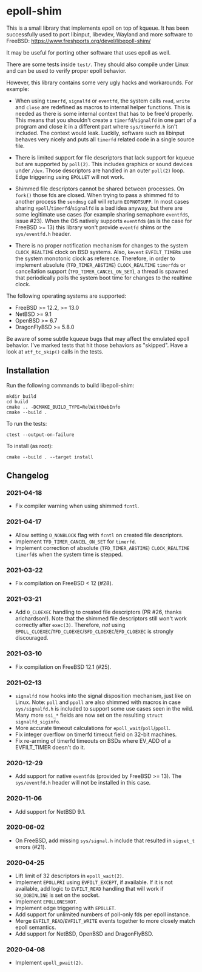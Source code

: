 # epoll-shim

This is a small library that implements epoll on top of kqueue.
It has been successfully used to port libinput, libevdev, Wayland and more
software to FreeBSD: <https://www.freshports.org/devel/libepoll-shim/>

It may be useful for porting other software that uses epoll as well.

There are some tests inside `test/`. They should also compile under Linux and
can be used to verify proper epoll behavior.

However, this library contains some very ugly hacks and workarounds. For
example:

- When using `timerfd`, `signalfd` or `eventfd`, the system calls `read`,
  `write` and `close` are redefined as macros to internal helper functions.
  This is needed as there is some internal context that has to be free'd
  properly. This means that you shouldn't create a `timerfd`/`signalfd` in
  one part of a program and close it in a different part where
  `sys/timerfd.h` isn't included. The context would leak. Luckily, software
  such as libinput behaves very nicely and puts all `timerfd` related code in
  a single source file.

- There is limited support for file descriptors that lack support for
  kqueue but are supported by `poll(2)`. This includes graphics or sound
  devices under `/dev`. Those descriptors are handled in an outer `poll(2)`
  loop. Edge triggering using `EPOLLET` will not work.

- Shimmed file descriptors cannot be shared between processes. On `fork()`
  those fds are closed. When trying to pass a shimmed fd to another process the
  `sendmsg` call will return `EOPNOTSUPP`. In most cases sharing
  `epoll`/`timerfd`/`signalfd` is a bad idea anyway, but there are some
  legitimate use cases (for example sharing semaphore `eventfd`s, issue #23).
  When the OS natively supports `eventfd`s (as is the case for FreeBSD >= 13)
  this library won't provide `eventfd` shims or the `sys/eventfd.h` header.

- There is no proper notification mechanism for changes to the system
  `CLOCK_REALTIME` clock on BSD systems. Also, `kevent` `EVFILT_TIMER`s use the
  system monotonic clock as reference. Therefore, in order to implement
  absolute (`TFD_TIMER_ABSTIME`) `CLOCK_REALTIME` `timerfd`s or cancellation
  support (`TFD_TIMER_CANCEL_ON_SET`), a thread is spawned that periodically
  polls the system boot time for changes to the realtime clock.

The following operating systems are supported:

- FreeBSD >= 12.2, >= 13.0
- NetBSD >= 9.1
- OpenBSD >= 6.7
- DragonFlyBSD >= 5.8.0

Be aware of some subtle kqueue bugs that may affect the emulated
epoll behavior. I've marked tests that hit those behaviors as "skipped".
Have a look at `atf_tc_skip()` calls in the tests.

## Installation

Run the following commands to build libepoll-shim:

    mkdir build
    cd build
    cmake .. -DCMAKE_BUILD_TYPE=RelWithDebInfo
    cmake --build .

To run the tests:

    ctest --output-on-failure

To install (as root):

    cmake --build . --target install

## Changelog

### 2021-04-18

- Fix compiler warning when using shimmed `fcntl`.

### 2021-04-17

- Allow setting `O_NONBLOCK` flag with `fcntl` on created file descriptors.
- Implement `TFD_TIMER_CANCEL_ON_SET` for `timerfd`.
- Implement correction of absolute (`TFD_TIMER_ABSTIME`) `CLOCK_REALTIME`
  `timerfd`s when the system time is stepped.

### 2021-03-22

- Fix compilation on FreeBSD < 12 (#28).

### 2021-03-21

- Add `O_CLOEXEC` handling to created file descriptors (PR #26, thanks
  arichardson!). Note that the shimmed file descriptors still won't work
  correctly after `exec(3)`. Therefore, *not* using
  `EPOLL_CLOEXEC`/`TFD_CLOEXEC`/`SFD_CLOEXEC`/`EFD_CLOEXEC` is strongly
  discouraged.

### 2021-03-10

- Fix compilation on FreeBSD 12.1 (#25).

### 2021-02-13

- `signalfd` now hooks into the signal disposition mechanism, just like on
  Linux. Note: `poll` and `ppoll` are also shimmed with macros in case
  `sys/signalfd.h` is included to support some use cases seen in the wild. Many
  more `ssi_*` fields are now set on the resulting `struct signalfd_siginfo`.
- More accurate timeout calculations for `epoll_wait`/`poll`/`ppoll`.
- Fix integer overflow on timerfd timeout field on 32-bit machines.
- Fix re-arming of timerfd timeouts on BSDs where EV_ADD of a EVFILT_TIMER
  doesn't do it.

### 2020-12-29

- Add support for native `eventfd`s (provided by FreeBSD >= 13). The
  `sys/eventfd.h` header will not be installed in this case.

### 2020-11-06

- Add support for NetBSD 9.1.

### 2020-06-02

- On FreeBSD, add missing `sys/signal.h` include that resulted in `sigset_t`
  errors (#21).

### 2020-04-25

- Lift limit of 32 descriptors in `epoll_wait(2)`.
- Implement `EPOLLPRI` using `EVFILT_EXCEPT`, if available. If it is not
  available, add logic to `EVFILT_READ` handling that will work if
  `SO_OOBINLINE` is set on the socket.
- Implement `EPOLLONESHOT`.
- Implement edge triggering with `EPOLLET`.
- Add support for unlimited numbers of poll-only fds per epoll instance.
- Merge `EVFILT_READ`/`EVFILT_WRITE` events together to more closely match
  epoll semantics.
- Add support for NetBSD, OpenBSD and DragonFlyBSD.

### 2020-04-08

- Implement `epoll_pwait(2)`.
